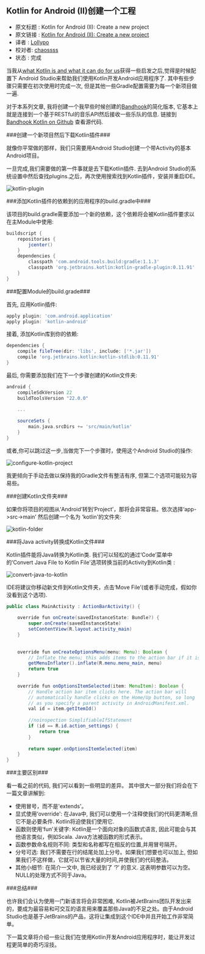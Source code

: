 Kotlin for Android (II)创建一个工程
---

>
* 原文标题 : Kotlin for Android (II): Create a new project
* 原文链接 : [Kotlin for Android (II): Create a new project](http://antonioleiva.com/kotlin-android-create-project/)
* 译者 : [Lollypo](https://github.com/Lollypo) 
* 校对者: [chaossss](https://github.com/chaossss)
* 状态 :  完成


当我从[what Kotlin is and what it can do for us](http://antonioleiva.com/kotlin-for-android-introduction/)获得一些启发之后,觉得是时候配置下 Android Studio来帮助我们使用Kotlin开发Android应用程序了. 其中有些步骤只需要在初次使用时完成一次, 但是其他一些Gradle配置需要为每一个新项目做一遍.

对于本系列文章, 我将创建一个我早些时候创建的[Bandhook](https://play.google.com/store/apps/details?id=com.limecreativelabs.bandhook)的简化版本, 它基本上就是连接到一个基于RESTful的音乐API然后接收一些乐队的信息. 链接到 [Bandhook Kotlin on Github](https://github.com/antoniolg/Bandhook-Kotlin) 查看源代码.


###创建一个新项目然后下载Kotlin插件###

就像你平常做的那样，我们只需要用Android Studio创建一个带Activity的基本Android项目。

一旦完成,我们需要做的第一件事就是去下载Kotlin插件. 去到Android Studio的系统设置中然后查找plugins.之后，再次使用搜索找到Kotlin插件，安装并重启IDE。

![kotlin-plugin](http://7xi8kj.com1.z0.glb.clouddn.com/kotlin-plugin-e1424632570741.png)

###添加Kotlin插件的依赖到的应用程序的build.gradle中###

该项目的build.gradle需要添加一个新的依赖，这个依赖将会被Kotlin插件要求以在主Module中使用:
```gradle
buildscript {
    repositories {
        jcenter()
    }
    dependencies {
        classpath 'com.android.tools.build:gradle:1.1.3'
        classpath 'org.jetbrains.kotlin:kotlin-gradle-plugin:0.11.91'
    }
}
```



###配置Module的build.grade###

首先, 应用Kotlin插件:
```gradle
apply plugin: 'com.android.application'
apply plugin: 'kotlin-android'
```
接着, 添加Kotlin库到你的依赖:
```gradle
dependencies {
    compile fileTree(dir: 'libs', include: ['*.jar'])
    compile 'org.jetbrains.kotlin:kotlin-stdlib:0.11.91'
}
```
最后, 你需要添加我们在下一个步骤创建的Kotlin文件夹:
```gradle
android {
    compileSdkVersion 22
    buildToolsVersion "22.0.0"
 
    ...
 
    sourceSets {
        main.java.srcDirs += 'src/main/kotlin'
    }
}
```
或者,你可以跳过这一步,当做完下一个步骤时，使用这个Android Studio的操作:

![configure-kotlin-project](http://7xi8kj.com1.z0.glb.clouddn.com/configure-kotlin-project.png)

我更倾向于手动去做以保持我的Gradle文件有整洁有序, 但第二个选项可能较为容易些。



###创建Kotlin文件夹###

如果你将项目的视图从‘Android’转到‘Project’，那将会非常容易。依次选择‘app->src->main’ 然后创建一个名为 ‘kotlin'的文件夹:

![kotlin-folder](http://7xi8kj.com1.z0.glb.clouddn.com/kotlin-folder.png)



###将Java activity转换成Kotlin文件###

Kotlin插件能将Java转换为Kotlin类. 我们可以轻松的通过‘Code’菜单中的‘Convert Java File to Kotlin File'选项转换当前的Activity到Kotlin类 :

![convert-java-to-kotlin](http://7xi8kj.com1.z0.glb.clouddn.com/convert-java-to-kotlin-e1424633562637.png)

IDE将建议你移动新文件到Kotlin文件夹，点击‘Move File’(或者手动完成，假如你没看到这个选项).
```java
public class MainActivity : ActionBarActivity() {
 
    override fun onCreate(savedInstanceState: Bundle?) {
        super.onCreate(savedInstanceState)
        setContentView(R.layout.activity_main)
    }
 
 
    override fun onCreateOptionsMenu(menu: Menu): Boolean {
        // Inflate the menu; this adds items to the action bar if it is present.
        getMenuInflater().inflate(R.menu.menu_main, menu)
        return true
    }
 
    override fun onOptionsItemSelected(item: MenuItem): Boolean {
        // Handle action bar item clicks here. The action bar will
        // automatically handle clicks on the Home/Up button, so long
        // as you specify a parent activity in AndroidManifest.xml.
        val id = item.getItemId()
 
        //noinspection SimplifiableIfStatement
        if (id == R.id.action_settings) {
            return true
        }
 
        return super.onOptionsItemSelected(item)
    }
}
```



###主要区别###

看一看之前的代码, 我们可以看到一些明显的差异。 其中很大一部分我们将会在下一篇文章讲解到:

- 使用冒号，而不是'extends'。
- 显式使用‘override': 在Java中, 我们可以使用一个注释使我们的代码更清晰,但它不是必要条件. Kotlin将迫使我们使用它.
- 函数则使用‘fun’关键字: Kotlin是一个面向对象的函数式语言, 因此可能会与其他语言类似，例如Scala. Java方法被函数的形式表示。
- 函数参数命名规则不同: 类型和名称都写在相反的位置,并用冒号隔开。
- 分号可选: 我们不需要在行的结尾处加上分号。如果我们想要也可以加上, 但如果我们不这样做，它就可以节省大量的时间,并使我们的代码整洁。
- 其他小细节: 在简介一文中, 我已经说到了 ‘?’ 的意义. 这表明参数可以为空。NULL的处理方式不同于Java。 



###总结###

也许我们会认为使用一门新语言将会非常困难, Kotlin被JetBrains团队开发出来的，要成为最容易和可交互的语言用来覆盖那些Java的不足之处。由于Android Studio也是基于JetBrains的产品，这将让集成到这个IDE中并且开始工作非常简单。

下一篇文章将介绍一些让我们在使用Kotlin开发Android应用程序时，能让开发过程更简单的奇巧淫技。
